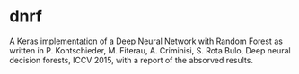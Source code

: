 # dnrf
A Keras implementation of a Deep Neural Network with Random Forest
as written in P. Kontschieder, M. Fiterau, A. Criminisi, S. Rota Bulo, Deep neural decision forests, ICCV 2015, with a report of the absorved results.
